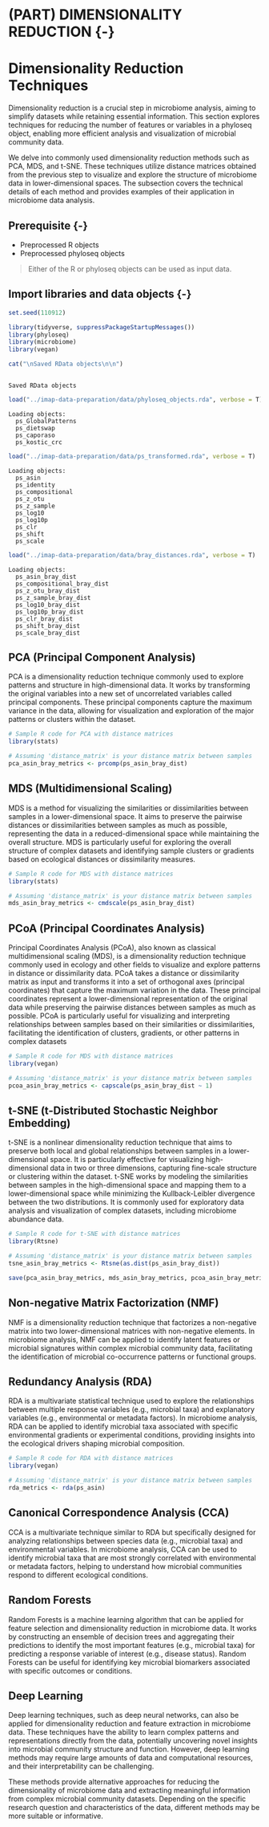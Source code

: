 # (PART) DIMENSIONALITY REDUCTION {-}

# Dimensionality Reduction Techniques
Dimensionality reduction is a crucial step in microbiome analysis, aiming to simplify datasets while retaining essential information. This section explores techniques for reducing the number of features or variables in a phyloseq object, enabling more efficient analysis and visualization of microbial community data.

We delve into commonly used dimensionality reduction methods such as PCA, MDS, and t-SNE. These techniques utilize distance matrices obtained from the previous step to visualize and explore the structure of microbiome data in lower-dimensional spaces. The subsection covers the technical details of each method and provides examples of their application in microbiome data analysis.




## Prerequisite {-}
- Preprocessed R objects
- Preprocessed phyloseq objects

> Either of the R or phyloseq objects can be used as input data.

## Import libraries and data objects {-}

```r
set.seed(110912)

library(tidyverse, suppressPackageStartupMessages())
library(phyloseq)
library(microbiome)
library(vegan)

cat("\nSaved RData objects\n\n")
```

```

Saved RData objects
```

```r
load("../imap-data-preparation/data/phyloseq_objects.rda", verbose = T)
```

```
Loading objects:
  ps_GlobalPatterns
  ps_dietswap
  ps_caporaso
  ps_kostic_crc
```

```r
load("../imap-data-preparation/data/ps_transformed.rda", verbose = T)
```

```
Loading objects:
  ps_asin
  ps_identity
  ps_compositional
  ps_z_otu
  ps_z_sample
  ps_log10
  ps_log10p
  ps_clr
  ps_shift
  ps_scale
```

```r
load("../imap-data-preparation/data/bray_distances.rda", verbose = T)
```

```
Loading objects:
  ps_asin_bray_dist
  ps_compositional_bray_dist
  ps_z_otu_bray_dist
  ps_z_sample_bray_dist
  ps_log10_bray_dist
  ps_log10p_bray_dist
  ps_clr_bray_dist
  ps_shift_bray_dist
  ps_scale_bray_dist
```

## PCA (Principal Component Analysis)

PCA is a dimensionality reduction technique commonly used to explore patterns and structure in high-dimensional data. It works by transforming the original variables into a new set of uncorrelated variables called principal components. These principal components capture the maximum variance in the data, allowing for visualization and exploration of the major patterns or clusters within the dataset.


```r
# Sample R code for PCA with distance matrices
library(stats)

# Assuming 'distance_matrix' is your distance matrix between samples
pca_asin_bray_metrics <- prcomp(ps_asin_bray_dist)
```


## MDS (Multidimensional Scaling)

MDS is a method for visualizing the similarities or dissimilarities between samples in a lower-dimensional space. It aims to preserve the pairwise distances or dissimilarities between samples as much as possible, representing the data in a reduced-dimensional space while maintaining the overall structure. MDS is particularly useful for exploring the overall structure of complex datasets and identifying sample clusters or gradients based on ecological distances or dissimilarity measures.


```r
# Sample R code for MDS with distance matrices
library(stats)

# Assuming 'distance_matrix' is your distance matrix between samples
mds_asin_bray_metrics <- cmdscale(ps_asin_bray_dist)
```

## PCoA (Principal Coordinates Analysis)
Principal Coordinates Analysis (PCoA), also known as classical multidimensional scaling (MDS), is a dimensionality reduction technique commonly used in ecology and other fields to visualize and explore patterns in distance or dissimilarity data. PCoA takes a distance or dissimilarity matrix as input and transforms it into a set of orthogonal axes (principal coordinates) that capture the maximum variation in the data. These principal coordinates represent a lower-dimensional representation of the original data while preserving the pairwise distances between samples as much as possible. PCoA is particularly useful for visualizing and interpreting relationships between samples based on their similarities or dissimilarities, facilitating the identification of clusters, gradients, or other patterns in complex datasets


```r
# Sample R code for MDS with distance matrices
library(vegan)

# Assuming 'distance_matrix' is your distance matrix between samples
pcoa_asin_bray_metrics <- capscale(ps_asin_bray_dist ~ 1)
```



## t-SNE (t-Distributed Stochastic Neighbor Embedding)

t-SNE is a nonlinear dimensionality reduction technique that aims to preserve both local and global relationships between samples in a lower-dimensional space. It is particularly effective for visualizing high-dimensional data in two or three dimensions, capturing fine-scale structure or clustering within the dataset. t-SNE works by modeling the similarities between samples in the high-dimensional space and mapping them to a lower-dimensional space while minimizing the Kullback-Leibler divergence between the two distributions. It is commonly used for exploratory data analysis and visualization of complex datasets, including microbiome abundance data.


```r
# Sample R code for t-SNE with distance matrices
library(Rtsne)

# Assuming 'distance_matrix' is your distance matrix between samples
tsne_asin_bray_metrics <- Rtsne(as.dist(ps_asin_bray_dist))
```



```r
save(pca_asin_bray_metrics, mds_asin_bray_metrics, pcoa_asin_bray_metrics, tsne_asin_bray_metrics, file = "data/reduced_dimension.rda")
```


## Non-negative Matrix Factorization (NMF)

NMF is a dimensionality reduction technique that factorizes a non-negative matrix into two lower-dimensional matrices with non-negative elements. In microbiome analysis, NMF can be applied to identify latent features or microbial signatures within complex microbial community data, facilitating the identification of microbial co-occurrence patterns or functional groups.




## Redundancy Analysis (RDA)

RDA is a multivariate statistical technique used to explore the relationships between multiple response variables (e.g., microbial taxa) and explanatory variables (e.g., environmental or metadata factors). In microbiome analysis, RDA can be applied to identify microbial taxa associated with specific environmental gradients or experimental conditions, providing insights into the ecological drivers shaping microbial composition.


```r
# Sample R code for RDA with distance matrices
library(vegan)

# Assuming 'distance_matrix' is your distance matrix between samples
rda_metrics <- rda(ps_asin)
```


## Canonical Correspondence Analysis (CCA)

CCA is a multivariate technique similar to RDA but specifically designed for analyzing relationships between species data (e.g., microbial taxa) and environmental variables. In microbiome analysis, CCA can be used to identify microbial taxa that are most strongly correlated with environmental or metadata factors, helping to understand how microbial communities respond to different ecological conditions.




## Random Forests

Random Forests is a machine learning algorithm that can be applied for feature selection and dimensionality reduction in microbiome data. It works by constructing an ensemble of decision trees and aggregating their predictions to identify the most important features (e.g., microbial taxa) for predicting a response variable of interest (e.g., disease status). Random Forests can be useful for identifying key microbial biomarkers associated with specific outcomes or conditions.




## Deep Learning

Deep learning techniques, such as deep neural networks, can also be applied for dimensionality reduction and feature extraction in microbiome data. These techniques have the ability to learn complex patterns and representations directly from the data, potentially uncovering novel insights into microbial community structure and function. However, deep learning methods may require large amounts of data and computational resources, and their interpretability can be challenging.



These methods provide alternative approaches for reducing the dimensionality of microbiome data and extracting meaningful information from complex microbial community datasets. Depending on the specific research question and characteristics of the data, different methods may be more suitable or informative.




